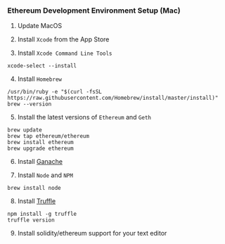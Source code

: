 ### Ethereum Development Environment Setup (Mac)

1) Update MacOS

2) Install `Xcode` from the App Store

3) Install `Xcode Command Line Tools`
```
xcode-select --install
```

4) Install `Homebrew`
```
/usr/bin/ruby -e "$(curl -fsSL https://raw.githubusercontent.com/Homebrew/install/master/install)"
brew --version
```

5) Install the latest versions of `Ethereum` and `Geth`
```
brew update
brew tap ethereum/ethereum
brew install ethereum
brew upgrade ethereum
```

6) Install [Ganache](https://truffleframework.com/ganache)


7) Install `Node` and `NPM`
```
brew install node
```

8) Install [Truffle](https://truffleframework.com)
```
npm install -g truffle
truffle version
```

9) Install solidity/ethereum support for your text editor